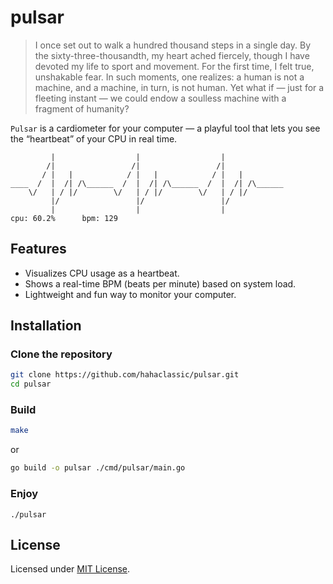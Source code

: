 # pulsar

>I once set out to walk a hundred thousand steps in a single day. By the sixty-three-thousandth, my heart ached fiercely,
though I have devoted my life to sport and movement. For the first time, I felt true, unshakable fear. In such moments, one realizes: a human is not a machine, and a machine, in turn, is not human. Yet what if — just for a fleeting instant — we could endow a soulless machine with a fragment of humanity?

`Pulsar` is a cardiometer for your computer — a playful tool that lets you see the “heartbeat” of your CPU in real time.

```
         |                  |                  |               
        /|                 /|                 /|               
       / |   |            / |   |            / |   |           
____  /  |  /| /\______  /  |  /| /\______  /  |  /| /\______  
    \/   | / |/        \/   | / |/        \/   | / |/       
         |/                 |/                 |/              
         |                  |                  |             
cpu: 60.2%      bpm: 129      
```

## Features
- Visualizes CPU usage as a heartbeat.
- Shows a real-time BPM (beats per minute) based on system load.
- Lightweight and fun way to monitor your computer.

## Installation

### Clone the repository
```bash
git clone https://github.com/hahaclassic/pulsar.git
cd pulsar
```

### Build
```bash
make
```
or
```bash
go build -o pulsar ./cmd/pulsar/main.go
```

### Enjoy
``` 
./pulsar
```

## License
Licensed under [MIT License](./LICENSE).
